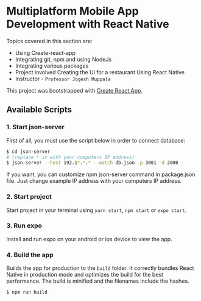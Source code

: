# Multiplatform Mobile App Development with React Native

Topics covered in this section are:

-   Using Create-react-app
-   Integrating git, npm and using NodeJs
-   Integrating various packages
-   Project involved Creating the UI for a restaurant Using React Native
-   Instructor - `Professor Jogesh Muppala`

This project was bootstrapped with [Create React App](https://github.com/facebook/create-react-app).

## Available Scripts

### 1. Start json-server
First of all, you must use the script below in order to connect database:
```sh
$ cd json-server 
# (replace * it with your computers IP address)
$ json-server --host 192.1*.*.* --watch db.json -p 3001 -d 2000
```
If you want, you can customize npm json-server command in package.json file. Just change example IP address with your computers IP address.

### 2. Start project
Start project in your terminal using `yarn start`, `npm start` or `expo start`.

### 3. Run expo
Install and run expo on your android or ios device to view the app.

### 4. Build the app
Builds the app for production to the `build` folder. It correctly bundles React Native in production mode and optimizes the build for the best performance. The build is minified and the filenames include the hashes.
```sh
$ npm run build
```
